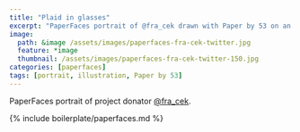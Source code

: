 ```yaml
---
title: "Plaid in glasses"
excerpt: "PaperFaces portrait of @fra_cek drawn with Paper by 53 on an iPad."
image: 
  path: &image /assets/images/paperfaces-fra-cek-twitter.jpg 
  feature: *image
  thumbnail: /assets/images/paperfaces-fra-cek-twitter-150.jpg
categories: [paperfaces]
tags: [portrait, illustration, Paper by 53]
---
```


PaperFaces portrait of project donator [@fra_cek](https://twitter.com/fra_cek).

{% include boilerplate/paperfaces.md %}
